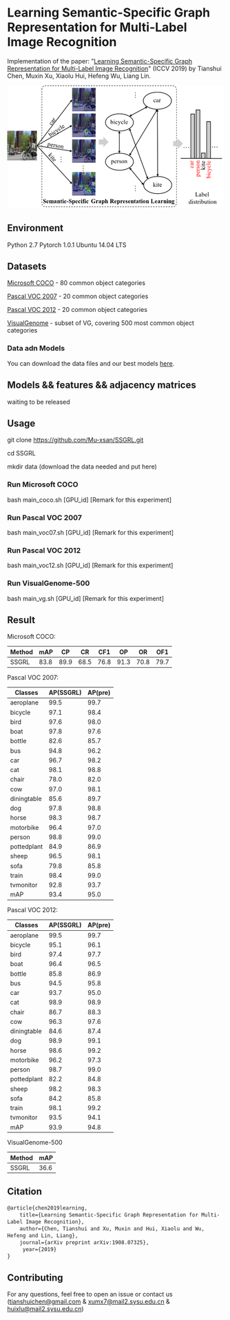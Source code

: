# Learning Semantic-Specific Graph Representation for Multi-Label Image Recognition

Implementation of the paper: "[Learning Semantic-Specific Graph Representation for Multi-Label Image Recognition](https://arxiv.org/abs/1908.07325)" (ICCV 2019) by Tianshui Chen, Muxin Xu, Xiaolu Hui, Hefeng Wu, Liang Lin.


![Pipeline](./images//pipeline.png)


## Environment
Python 2.7
Pytorch 1.0.1
Ubuntu 14.04 LTS

## 

## Datasets
[Microsoft COCO](http://cocodataset.org/#home) - 80 common object categories

[Pascal VOC 2007](http://host.robots.ox.ac.uk/pascal/VOC/voc2007/) - 20 common object categories

[Pascal VOC 2012](http://host.robots.ox.ac.uk/pascal/VOC/voc2012/) - 20 common object categories

[VisualGenome](https://visualgenome.org/) - subset of VG, covering 500 most common object categories

### Data adn Models

You can download the data files and our best models [here](https://pan.baidu.com/s/1OtPUX3QEbWkk6mYGv9fk1Q).


## Models && features && adjacency matrices
waiting to be released

## Usage
git clone https://github.com/Mu-xsan/SSGRL.git

cd SSGRL

mkdir data  (download the data needed and put here)

### Run Microsoft COCO
bash main_coco.sh [GPU_id] [Remark for this experiment]
### Run Pascal VOC 2007
bash main_voc07.sh [GPU_id] [Remark for this experiment]
### Run Pascal VOC 2012
bash main_voc12.sh [GPU_id] [Remark for this experiment]
### Run VisualGenome-500
bash main_vg.sh [GPU_id] [Remark for this experiment]

## Result
Microsoft COCO:

|Method| mAP| CP|CR|CF1|OP|OR|OF1|
|---------|-------|-------|---------|-------|-------|---------|-------|
SSGRL|83.8|89.9|68.5|76.8|91.3|70.8|79.7|

Pascal VOC 2007:

| Classes       | AP(SSGRL)| AP(pre) |
|-------------|--------|--------|
|aeroplane|99.5|99.7|
|bicycle|97.1|98.4|
|bird|97.6|98.0|
|boat|97.8|97.6|
|bottle|82.6|85.7|
|bus|94.8|96.2|
|car|96.7|98.2|
|cat|98.1|98.8|
|chair|78.0|82.0|
|cow|97.0|98.1|
|diningtable|85.6|89.7|
|dog|97.8|98.8
|horse|98.3|98.7|
|motorbike|96.4|97.0|
|person|98.8|99.0|
|pottedplant|84.9|86.9|
|sheep|96.5|98.1|
|sofa|79.8|85.8|
|train|98.4|99.0|
|tvmonitor|92.8|93.7|
| mAP        | 93.4|95.0|

Pascal VOC 2012:

| Classes       | AP(SSGRL)| AP(pre) |
|-------------|--------|--------|
|aeroplane|99.5|99.7|
|bicycle|95.1|96.1|
|bird|97.4|97.7|
|boat|96.4|96.5|
|bottle|85.8|86.9|
|bus|94.5|95.8|
|car|93.7|95.0|
|cat|98.9|98.9|
|chair|86.7|88.3|
|cow|96.3|97.6|
|diningtable|84.6|87.4|
|dog|98.9| 99.1|
|horse|98.6|99.2|
|motorbike|96.2|97.3|
|person|98.7|99.0|
|pottedplant|82.2|84.8|
|sheep|98.2|98.3|
|sofa|84.2|85.8|
|train|98.1|99.2|
|tvmonitor|93.5|94.1|
| mAP        | 93.9|94.8|

VisualGenome-500

| Method      | mAP|
|-------------|--------|
|SSGRL|36.6|

## Citation
    @article{chen2019learning,
        title={Learning Semantic-Specific Graph Representation for Multi-Label Image Recognition},
        author={Chen, Tianshui and Xu, Muxin and Hui, Xiaolu and Wu, Hefeng and Lin, Liang},
        journal={arXiv preprint arXiv:1908.07325},
         year={2019}
    }


## Contributing
For any questions, feel free to open an issue or contact us (tianshuichen@gmail.com & xumx7@mail2.sysu.edu.cn & huixlu@mail2.sysu.edu.cn)







 










